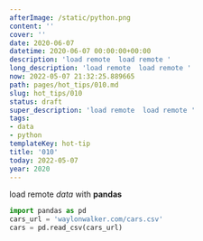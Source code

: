 ```yaml
---
afterImage: /static/python.png
content: ''
cover: ''
date: 2020-06-07
datetime: 2020-06-07 00:00:00+00:00
description: 'load remote  load remote '
long_description: 'load remote  load remote '
now: 2022-05-07 21:32:25.889665
path: pages/hot_tips/010.md
slug: hot_tips/010
status: draft
super_description: 'load remote  load remote '
tags:
- data
- python
templateKey: hot-tip
title: '010'
today: 2022-05-07
year: 2020
---
```


load remote _data_ with **pandas**

``` python
import pandas as pd
cars_url = 'waylonwalker.com/cars.csv'
cars = pd.read_csv(cars_url)
```